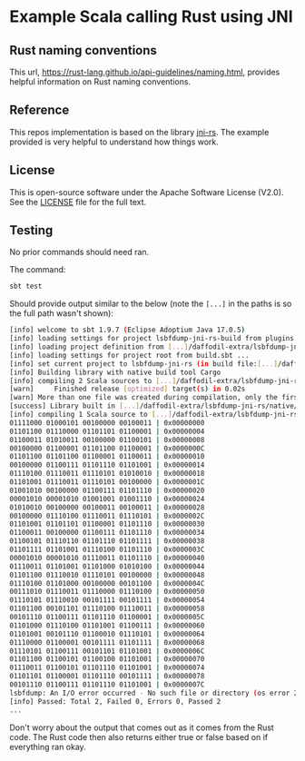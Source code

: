 # Example Scala calling Rust using JNI

## Rust naming conventions

This url, https://rust-lang.github.io/api-guidelines/naming.html, provides helpful information on Rust naming conventions.

## Reference

This repos implementation is based on the library [jni-rs](https://github.com/jni-rs/jni-rs). The example provided is very helpful to understand how things work.

## License

This is open-source software under the Apache Software License (V2.0). See the [LICENSE](./LICENSE) file for the full text.

## Testing

No prior commands should need ran.

The command:

```bash
sbt test
```

Should provide output similar to the below (note the `[...]` in the paths is so the full path wasn't shown):

```bash
[info] welcome to sbt 1.9.7 (Eclipse Adoptium Java 17.0.5)
[info] loading settings for project lsbfdump-jni-rs-build from plugins.sbt ...
[info] loading project definition from [...]/daffodil-extra/lsbfdump-jni-rs/project
[info] loading settings for project root from build.sbt ...
[info] set current project to lsbfdump-jni-rs (in build file:[...]/daffodil-extra/lsbfdump-jni-rs/)
[info] Building library with native build tool Cargo
[info] compiling 2 Scala sources to [...]/daffodil-extra/lsbfdump-jni-rs/target/scala-2.13/classes ...
[warn]     Finished release [optimized] target(s) in 0.02s
[warn] More than one file was created during compilation, only the first one ([...]/daffodil-extra/lsbfdump-jni-rs/native/target/native/arm64-darwin/bin/release/liblsbfdump.dylib) will be used.
[success] Library built in [...]/daffodil-extra/lsbfdump-jni-rs/native/target/native/arm64-darwin/bin/release/liblsbfdump.dylib
[info] compiling 1 Scala source to [...]/daffodil-extra/lsbfdump-jni-rs/target/scala-2.13/test-classes ...
01111000 01000101 00100000 00100011 | 0x00000000
01101100 01110000 01101101 01100001 | 0x00000004
01100011 01010011 00100000 01100101 | 0x00000008
00100000 01100001 01101100 01100001 | 0x0000000C
01101100 01101100 01100001 01100011 | 0x00000010
00100000 01100111 01101110 01101001 | 0x00000014
01110100 01110011 01110101 01010010 | 0x00000018
01101001 01110011 01110101 00100000 | 0x0000001C
01001010 00100000 01100111 01101110 | 0x00000020
00001010 00001010 01001001 01001110 | 0x00000024
01010010 00100000 00100011 00100011 | 0x00000028
00100000 01110100 01110011 01110101 | 0x0000002C
01101001 01101101 01100001 01101110 | 0x00000030
01100011 00100000 01100111 01101110 | 0x00000034
01100101 01110110 01101110 01101111 | 0x00000038
01101111 01101001 01110100 01101110 | 0x0000003C
00001010 00001010 01110011 01101110 | 0x00000040
01110011 01101001 01101000 01010100 | 0x00000044
01101100 01110010 01110101 00100000 | 0x00000048
01110100 01101000 00100000 00101100 | 0x0000004C
00111010 01110011 01110000 01110100 | 0x00000050
01110101 01110010 00101111 00101111 | 0x00000054
01101100 00101101 01110100 01110011 | 0x00000058
00101110 01100111 01101110 01100001 | 0x0000005C
01101000 01110100 01101001 01100111 | 0x00000060
01101001 00101110 01100010 01110101 | 0x00000064
01110000 01100001 00101111 01101111 | 0x00000068
01110101 01100111 00101101 01101001 | 0x0000006C
01101100 01100101 01100100 01101001 | 0x00000070
01110011 01100101 01101110 01101001 | 0x00000074
01101101 01100001 01101110 00101111 | 0x00000078
00101110 01100111 01101110 01101001 | 0x0000007C
lsbfdump: An I/O error occurred - No such file or directory (os error 2)
[info] Passed: Total 2, Failed 0, Errors 0, Passed 2
...
```

Don't worry about the output that comes out as it comes from the Rust code. The Rust code then also returns either true or false based on if everything ran okay.
